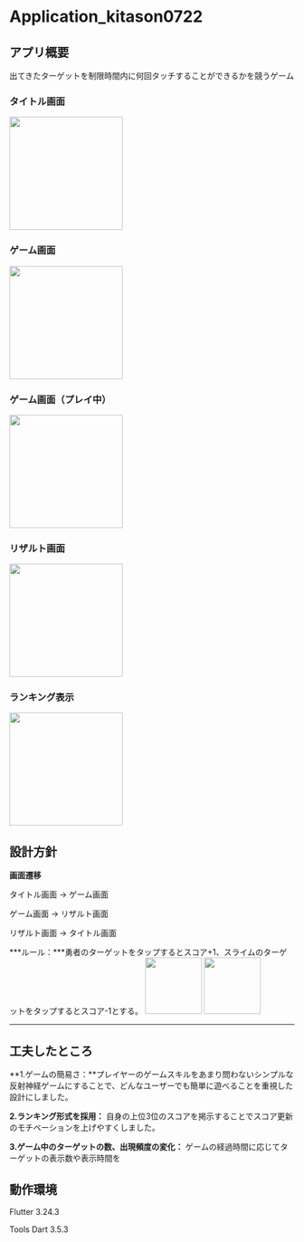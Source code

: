 # Application_kitason0722
## アプリ概要
出てきたターゲットを制限時間内に何回タッチすることができるかを競うゲーム
### タイトル画面
<img src="https://github.com/user-attachments/assets/326739c6-abcd-489e-994b-2ebe917dd143" width="200">

### ゲーム画面
<img src="https://github.com/user-attachments/assets/c42cc12b-bea6-4e76-b85f-9d38bcbb41c2" width="200">

### ゲーム画面（プレイ中）
<img src="https://github.com/user-attachments/assets/077fbc6a-137a-4e10-a5e0-8c18c2e3453a" width="200">

### リザルト画面
<img src="https://github.com/user-attachments/assets/3d572424-f149-4343-8f4c-24247757176b" width="200">

### ランキング表示
<img src="https://github.com/user-attachments/assets/8996e02b-f30f-45c0-af1a-3e7960cd9693" width="200">

## 設計方針
**画面遷移**

タイトル画面 -> ゲーム画面

ゲーム画面 -> リザルト画面

リザルト画面 -> タイトル画面

***ルール：***勇者のターゲットをタップするとスコア+1、スライムのターゲットをタップするとスコア-1とする。
<img src="https://github.com/user-attachments/assets/68b84739-1a19-4de0-8cc1-b217508e1416" width="100">
<img src="https://github.com/user-attachments/assets/578eed06-aff4-4940-8076-a7dd2d093d3b" width="100">

****

## 工夫したところ
**1.ゲームの簡易さ：**プレイヤーのゲームスキルをあまり問わないシンプルな反射神経ゲームにすることで、どんなユーザーでも簡単に遊べることを重視した設計にしました。

**2.ランキング形式を採用：** 自身の上位3位のスコアを掲示することでスコア更新のモチベーションを上げやすくしました。

**3.ゲーム中のターゲットの数、出現頻度の変化：** ゲームの経過時間に応じてターゲットの表示数や表示時間を

## 動作環境
Flutter 3.24.3

Tools Dart 3.5.3
